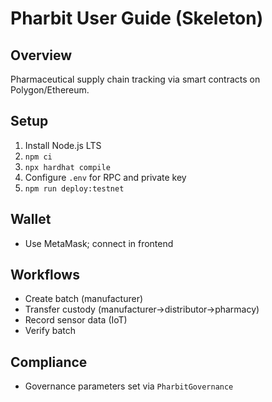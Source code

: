 # Pharbit User Guide (Skeleton)

## Overview
Pharmaceutical supply chain tracking via smart contracts on Polygon/Ethereum.

## Setup
1. Install Node.js LTS
2. `npm ci`
3. `npx hardhat compile`
4. Configure `.env` for RPC and private key
5. `npm run deploy:testnet`

## Wallet
- Use MetaMask; connect in frontend

## Workflows
- Create batch (manufacturer)
- Transfer custody (manufacturer->distributor->pharmacy)
- Record sensor data (IoT)
- Verify batch

## Compliance
- Governance parameters set via `PharbitGovernance`